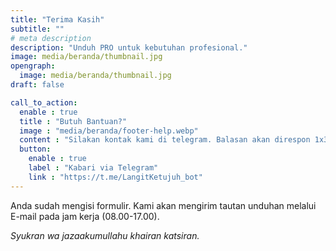 ```yaml
---
title: "Terima Kasih"
subtitle: ""
# meta description
description: "Unduh PRO untuk kebutuhan profesional."
image: media/beranda/thumbnail.jpg
opengraph:
  image: media/beranda/thumbnail.jpg
draft: false

call_to_action:
  enable : true
  title : "Butuh Bantuan?"
  image : "media/beranda/footer-help.webp"
  content : "Silakan kontak kami di telegram. Balasan akan direspon 1x3 jam."
  button:
    enable : true
    label : "Kabari via Telegram"
    link : "https://t.me/LangitKetujuh_bot"
---
```


Anda sudah mengisi formulir.
Kami akan mengirim tautan unduhan melalui E-mail pada jam kerja (08.00-17.00).

_Syukran wa jazaakumullahu khairan katsiran._
